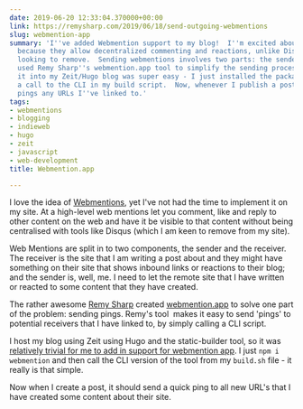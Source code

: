 ```yaml
---
date: 2019-06-20 12:33:04.370000+00:00
link: https://remysharp.com/2019/06/18/send-outgoing-webmentions
slug: webmention-app
summary: 'I''ve added Webmention support to my blog!  I''m excited about Webmentions
  because they allow decentralized commenting and reactions, unlike Disqus which I''m
  looking to remove.  Sending webmentions involves two parts: the sender and the receiver.  I
  used Remy Sharp''s webmention.app tool to simplify the sending process.  Integrating
  it into my Zeit/Hugo blog was super easy - I just installed the package and added
  a call to the CLI in my build script.  Now, whenever I publish a post, it automatically
  pings any URLs I''ve linked to.'
tags:
- webmentions
- blogging
- indieweb
- hugo
- zeit
- javascript
- web-development
title: Webmention.app

---
```

I love the idea of [Webmentions](https://www.w3.org/TR/webmention/), yet I've not had the time to implement it on my site. At a high-level web mentions let you comment, like and reply to other content on the web and have it be visible to that content without being centralised with tools like Disqus (which I am keen to remove from my site).

Web Mentions are split in to two components, the sender and the receiver. The receiver is the site that I am writing a post about and they might have something on their site that shows inbound links or reactions to their blog; and the sender is, well, me. I need to let the remote site that I have written or reacted to some content that they have created.

The rather awesome [Remy Sharp](https://remysharp.com) created [webmention.app](https://webmention.app/) to solve one part of the problem: sending pings. Remy's tool&nbsp; makes it easy to send 'pings' to potential receivers that I have linked to, by simply calling a CLI script.

I host my blog using Zeit using Hugo and the static-builder tool, so it was [relatively trivial for me to add in support for webmention app](https://github.com/PaulKinlan/paul.kinlan.me/commit/541cf5db0b48b1eb75bedfa326406f887e57e1a9). I just `npm i webmention` and then call the CLI version of the tool from my `build.sh` file - it really is that simple.

Now when I create a post, it should send a quick ping to all new URL's that I have created some content about their site.

